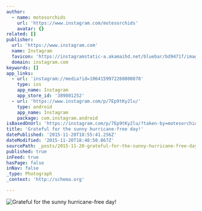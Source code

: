 ```yaml
---
author:
  - name: motesorchids
    url: 'https://www.instagram.com/motesorchids'
    avatar: {}
related: []
publisher:
  url: 'https://www.instagram.com'
  name: Instagram
  favicon: 'https://instagramstatic-a.akamaihd.net/bluebar/bd9471f/images/ico/favicon.ico'
  domain: instagram.com
keywords: []
app_links:
  - url: 'instagram://media?id=1064159972260800878'
    type: ios
    app_name: Instagram
    app_store_id: '389801252'
  - url: 'https://www.instagram.com/p/7Ep9tKy2lu/'
    type: android
    app_name: Instagram
    package: com.instagram.android
isBasedOnUrl: 'https://instagram.com/p/7Ep9tKy2lu/?taken-by=motesorchids'
title: 'Grateful for the sunny hurricane-free day!'
datePublished: '2015-11-20T18:55:41.256Z'
dateModified: '2015-11-20T18:48:50.867Z'
sourcePath: _posts/2015-11-20-grateful-for-the-sunny-hurricane-free-day.md
published: true
inFeed: true
hasPage: false
inNav: false
_type: Photograph
_context: 'http://schema.org'

---
```

![Grateful for the sunny hurricane-free day&excl;](https://scontent.cdninstagram.com/hphotos-xtf1/t51.2885-15/s640x640/sh0.08/e35/11821215_669145846554146_1564988910_n.jpg)
